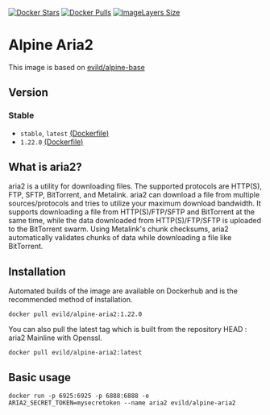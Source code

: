 [![Docker Stars](https://img.shields.io/docker/stars/evild/alpine-aria2.svg?style=flat-square)](https://hub.docker.com/r/evild/alpine-aria2/)
[![Docker Pulls](https://img.shields.io/docker/pulls/evild/alpine-aria2.svg?style=flat-square)](https://hub.docker.com/r/evild/alpine-aria2/)
[![ImageLayers Size](https://img.shields.io/imagelayers/image-size/evild/alpine-aria2/latest.svg?style=flat-square)](https://hub.docker.com/r/evild/alpine-aria2/)

# Alpine Aria2

This image is based on [evild/alpine-base](https://hub.docker.com/r/evild/alpine-base/)

## Version

### Stable

- `stable`, `latest` [(Dockerfile)](https://github.com/Evild67/docker-alpine-aria2/blob/master/Dockerfile)
- `1.22.0` [(Dockerfile)](https://github.com/Evild67/docker-alpine-aria2/blob/master/90c51b1365e6fb2049c873757e2503e848664c93/Dockerfile)

## What is aria2?
aria2 is a utility for downloading files. The supported protocols are HTTP(S), FTP, SFTP, BitTorrent, and Metalink. aria2 can download a file from multiple sources/protocols and tries to utilize your maximum download bandwidth. It supports downloading a file from HTTP(S)/FTP/SFTP and BitTorrent at the same time, while the data downloaded from HTTP(S)/FTP/SFTP is uploaded to the BitTorrent swarm. Using Metalink's chunk checksums, aria2 automatically validates chunks of data while downloading a file like BitTorrent.

## Installation
Automated builds of the image are available on Dockerhub and is the recommended method of installation.
```
docker pull evild/alpine-aria2:1.22.0
```

You can also pull the latest tag which is built from the repository HEAD : aria2 Mainline with Openssl.
```
docker pull evild/alpine-aria2:latest
```


## Basic usage
```docker run -p 6925:6925 -p 6888:6888 -e ARIA2_SECRET_TOKEN=mysecretoken --name aria2 evild/alpine-aria2```
